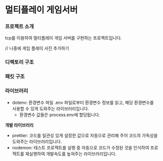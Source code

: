 # 멀티플레이 게임서버

### 프로젝트 소개

tcp를 이용하여 멀티플레이 게임 서버를 구현하는 프로젝트입니다.

// 나중에 게임 플레이 사진 추가하기

### 디렉토리 구조

### 패킷 구조

### 라이브러리

- dotenv: 환경변수 파일 .env 파일로부터 환경변수 정보를 읽고, 해당 환경변수를 사용할 수 있게 도와주는 라이브러리입니다.
  - 환경변수 값들은 process.env에 할당됩니다.

**개발 라이브러리**

- prettier: 코드를 일관성 있게 설정한 값으로 자동으로 관리해 주어 코드의 가독성을 도와주는 라이브러리입니다.
- nodemon: 테스트 프로젝트를 실행 중 자동으로 코드가 수정된 것을 인식하여 프로젝트를 재실행하여 개발속도를 높혀주는 라이브러리입니다.
